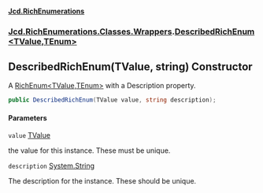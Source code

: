 #### [Jcd.RichEnumerations](index.md 'index')

### [Jcd.RichEnumerations.Classes.Wrappers](Jcd.RichEnumerations.Classes.Wrappers.md 'Jcd.RichEnumerations.Classes.Wrappers').[DescribedRichEnum&lt;TValue,TEnum&gt;](DescribedRichEnum_TValue,TEnum_.md 'Jcd.RichEnumerations.Classes.Wrappers.DescribedRichEnum<TValue,TEnum>')

## DescribedRichEnum(TValue, string) Constructor

A [RichEnum&lt;TValue,TEnum&gt;](RichEnum_TValue,TEnum_.md 'Jcd.RichEnumerations.Classes.RichEnum<TValue,TEnum>') with a Description property.

```csharp
public DescribedRichEnum(TValue value, string description);
```

#### Parameters

<a name='Jcd.RichEnumerations.Classes.Wrappers.DescribedRichEnum_TValue,TEnum_.DescribedRichEnum(TValue,string).value'></a>

`value` [TValue](DescribedRichEnum_TValue,TEnum_.md#Jcd.RichEnumerations.Classes.Wrappers.DescribedRichEnum_TValue,TEnum_.TValue 'Jcd.RichEnumerations.Classes.Wrappers.DescribedRichEnum<TValue,TEnum>.TValue')

the value for this instance. These must be unique.

<a name='Jcd.RichEnumerations.Classes.Wrappers.DescribedRichEnum_TValue,TEnum_.DescribedRichEnum(TValue,string).description'></a>

`description` [System.String](https://docs.microsoft.com/en-us/dotnet/api/System.String 'System.String')

The description for the instance. These should be unique.